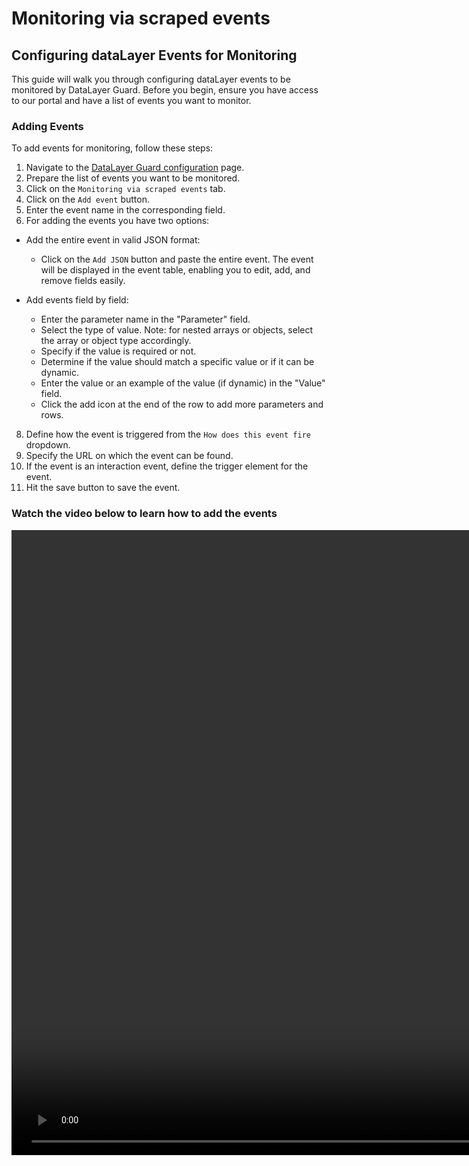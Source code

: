 # Monitoring via scraped events



## Configuring dataLayer Events for Monitoring

This guide will walk you through configuring dataLayer events to be monitored by DataLayer Guard. Before you begin, ensure you have access to our portal and have a list of events you want to monitor.

### Adding Events

To add events for monitoring, follow these steps:

1. Navigate to the [DataLayer Guard configuration](https://portal.code-cube.io/datalayer_guard_config) page.
2. Prepare the list of events you want to be monitored.
3. Click on the `Monitoring via scraped events` tab.
4. Click on the `Add event` button.
5. Enter the event name in the corresponding field.
6. For adding the events you have two options:
   
- Add the entire event in valid JSON format:
  - Click on the `Add JSON` button and paste the entire event. The event will be displayed in the event table, enabling you to edit, add, and remove fields easily.
          
- Add events field by field:
  - Enter the parameter name in the "Parameter" field.
  - Select the type of value. Note: for nested arrays or objects, select the array or object type accordingly.
  - Specify if the value is required or not.
  - Determine if the value should match a specific value or if it can be dynamic.
  - Enter the value or an example of the value (if dynamic) in the "Value" field.
  - Click the add icon at the end of the row to add more parameters and rows.

8. Define how the event is triggered from the `How does this event fire` dropdown.
9. Specify the URL on which the event can be found.
10. If the event is an interaction event, define the trigger element for the event.
11. Hit the save button to save the event.


### Watch the video below to learn how to add the events

<video width="2000" controls>
  <source src="https://storage.googleapis.com/portal_dev_bucket/docs-videos/add-dlg-events.mp4" type="video/mp4">
    Your browser does not support the video tag.
</video>
